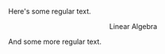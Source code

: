 Here's some regular text.
<p style="text-align: center;">Linear Algebra</p>
And some more regular text.

